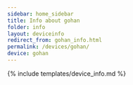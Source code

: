 ```yaml
---
sidebar: home_sidebar
title: Info about gohan
folder: info
layout: deviceinfo
redirect_from: gohan_info.html
permalink: /devices/gohan/
device: gohan
---
```

{% include templates/device_info.md %}
